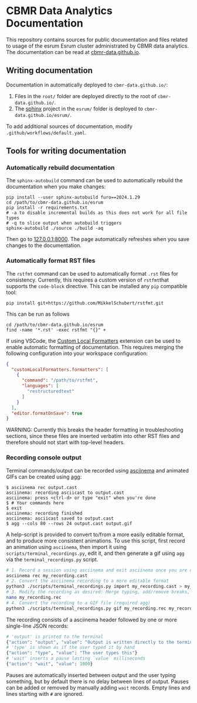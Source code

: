 # CBMR Data Analytics Documentation

This repository contains sources for public documentation and files related to usage of the esrum Esrum cluster administrated by CBMR data analytics. The documentation can be read at [cbmr-data.github.io](https://cbmr-data.github.io).

## Writing documentation

Documentation in automatically deployed to `cbmr-data.github.io/`:

1. Files in the `root/` folder are deployed directly to the root of `cbmr-data.github.io/`.
2. The [sphinx](https://www.sphinx-doc.org/en/master/) project in the `esrum/` folder is deployed to `cbmr-data.github.io/esrum/`.

To add additional sources of documentation, modify `.github/workflows/default.yaml`.

## Tools for writing documentation

### Automatically rebuild documentation

The `sphinx-autobuild` command can be used to automatically rebuild the documentation when you make changes:

```console
pip install --user sphinx-autobuild furo==2024.1.29
cd /path/to/cbmr-data.github.io/esrum
pip install -r requirements.txt
# -a to disable incremental builds as this does not work for all file types
# -q to slice output when autobuild triggers
sphinx-autobuild ./source ./build -aq
```

Then go to [127.0.0.1:8000](http://127.0.0.1:8000/). The page automatically refreshes when you save changes to the documentation.

### Automatically format RST files

The `rstfmt` command can be used to automatically format `.rst` files for consistency. Currently, this requires a custom version of `rstfmt`that supports the `code-block` directive. This can be installed any `pip` compatible tool:

```console
pip install git+https://github.com/MikkelSchubert/rstfmt.git
```

This can be run as follows

```console
cd /path/to/cbmr-data.github.io/esrum
find -name '*.rst' -exec rstfmt "{}" +
```

If using VSCode, the [Custom Local Formatters](https://marketplace.visualstudio.com/items?itemName=jkillian.custom-local-formatters) extension can be used to enable automatic formatting of documentation. This requires merging the following configuration into your workspace configuration:

```json
{
  "customLocalFormatters.formatters": [
    {
      "command": "/path/to/rstfmt",
      "languages": [
        "restructuredtext"
      ]
    }
  ],
  "editor.formatOnSave": true
}
```

WARNING: Currently this breaks the header formatting in troubleshooting sections, since these files are inserted verbatim into other RST files and therefore should not start with top-level headers.

### Recording console output

Terminal commands/output can be recorded using [asciinema](https://asciinema.org/) and animated GIFs can be created using [agg](https://github.com/asciinema/agg):

```console
$ asciinema rec output.cast
asciinema: recording asciicast to output.cast
asciinema: press <ctrl-d> or type "exit" when you're done
$ # Your commands here
$ exit
asciinema: recording finished
asciinema: asciicast saved to output.cast
$ agg --cols 80 --rows 24 output.cast output.gif
```

A help-script is provided to convert to/from a more easily editable format, and to produce more consistent animations. To use this script, first record an animation using `asciinema`, then import it using `scripts/terminal_recordings.py`, edit it, and then generate a gif using `agg` via the `terminal_recordings.py` script.

```bash
# 1. Record a session using asciinema and exit asciinema once you are done.
asciinema rec my_recording.cast
# 2. Convert the asciinema recording to a more editable format
python3 ./scripts/terminal_recordings.py import my_recording.cast > my_recording.rec
# 3. Modify the recording as desired: Merge typing, add/remove breaks, etc.
nano my_recording.rec
# 4. Convert the recording to a GIF file (required agg)
python3 ./scripts/terminal_recordings.py gif my_recording.rec my_recording.gif
```

The recording consists of a asciinema header followed by one or more single-line JSON records:

```python
# 'output' is printed to the terminal
{"action": "output", "value": "Output is written directly to the terminal"}
# 'type' is shown as if the user typed it by hand
{"action": "type", "value": "The user types this"}
# 'wait' inserts a pause lasting `value` milliseconds
{"action": "wait", "value": 1000}
```

Pauses are automatically inserted between output and the user typing something, but by default there is no delay between lines of output. Pauses can be added or removed by manually adding `wait` records. Empty lines and lines starting with `#` are ignored.
